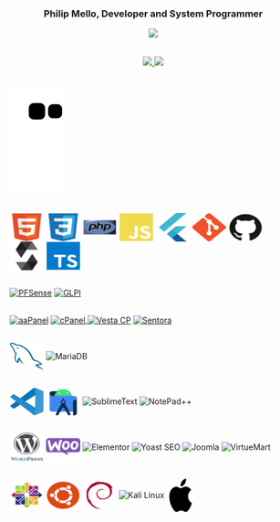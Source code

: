 ### <p align="center">Philip Mello, Developer and System Programmer</p>

<div align="center">
   <a href="https://www.linkedin.com/in/philipmello" target="_blank"><img src="https://img.shields.io/badge/-LinkedIn-%230077B5?style=for-the-badge&logo=linkedin&logoColor=white" target="_blank"></a> 
</div>

##

<div align="center">
  <a href="https://github.com/philipmello">
  <img height="180em" src="https://github-readme-stats.vercel.app/api?username=philipmello&show_icons=true&theme=tokyonight&include_all_commits=true&count_private=true"/>
  <img height="180em" src="https://github-readme-stats.vercel.app/api/top-langs/?username=philipmello&layout=compact&langs_count=7&theme=tokyonight"/></a>
</div>

##
![Snake animation](https://github.com/philipmello/philipmello/blob/output/github-contribution-grid-snake.svg)

<div style="display: inline_block"><br>
  <img align="center" alt="HTML" height="50" width="60" src="https://raw.githubusercontent.com/devicons/devicon/master/icons/html5/html5-original.svg">
  <img align="center" alt="CSS" height="50" width="60" src="https://raw.githubusercontent.com/devicons/devicon/master/icons/css3/css3-original.svg">
  <img align="center" alt="PHP" height="50" width="60" src="https://raw.githubusercontent.com/devicons/devicon/master/icons/php/php-original.svg">
  <img align="center" alt="Js" height="50" width="60" src="https://raw.githubusercontent.com/devicons/devicon/master/icons/javascript/javascript-plain.svg">
  <img align="center" alt="Flutter" height="50" width="60" src="https://raw.githubusercontent.com/devicons/devicon/master/icons/flutter/flutter-original.svg">
  <img align="center" alt="Git" height="50" width="60" src="https://raw.githubusercontent.com/devicons/devicon/master/icons/git/git-original.svg">
  <img align="center" alt="GitHub" height="50" width="60" src="https://raw.githubusercontent.com/devicons/devicon/master/icons/github/github-original.svg">
  <img align="center" alt="Solidity" height="50" width="60" src="https://raw.githubusercontent.com/devicons/devicon/master/icons/solidity/solidity-original.svg">
  <img align="center" alt="Ts" height="50" width="60" src="https://raw.githubusercontent.com/devicons/devicon/master/icons/typescript/typescript-plain.svg">
  <!--<img align="center" alt="React" height="50" width="60" src="https://raw.githubusercontent.com/devicons/devicon/master/icons/react/react-original.svg">
  <img align="center" alt="Python" height="50" width="60" src="https://raw.githubusercontent.com/devicons/devicon/master/icons/python/python-original.svg">
  <img align="center" alt="Csharp" height="50" width="60" src="https://raw.githubusercontent.com/devicons/devicon/master/icons/csharp/csharp-original.svg">-->
</div>
  
##

<div>
  <a href="https://www.pfsense.org/"><img align="center" alt="PFSense" height="40" width="120" src="https://upload.wikimedia.org/wikipedia/commons/thumb/b/b9/PfSense_logo.png/1200px-PfSense_logo.png"></a>
  <a href="https://glpi-project.org/pt-br/"><img align="center" alt="GLPI" height="40" width="120" src="https://glpi-project.org/wp-content/uploads/GLPI_Logo-color.png"></a>
</div>

##
  
<div>
  <a href="https://github.com/PhilipMello/philipmello/tree/main/aaPanel"><img align="center" alt="aaPanel" src="https://www.aapanel.com/static/images/aaPanel.png"></a>
  <a href="https://cpanel.net/"><img align="center" alt="cPanel" height="40" width="120" src="https://iconape.com/wp-content/files/qt/370760/svg/370760.svg">
  <a href="https://vestacp.com/"><img align="center" alt="Vesta CP" src="https://vestacp.com/img/vesta_logo.png"></a>
  <a href="http://www.sentora.org/"><img align="center" alt="Sentora" src="http://www.sentora.org/img/sentora_logo.png"></a>  
</div>
 
## 
  
<div>
  <img align="center" alt="MySql" height="50" width="60" src="https://raw.githubusercontent.com/devicons/devicon/master/icons/mysql/mysql-original.svg">
  <img align="center" alt="MariaDB" height="50" width="60" src="https://iconape.com/wp-content/files/el/350134/svg/350134.svg">
</div>

 ##
  
<div>
  <img align="center" alt="VSCode" height="50" width="60" src="https://raw.githubusercontent.com/devicons/devicon/master/icons/vscode/vscode-original.svg">
  <img align="center" alt="Android Studio" height="50" width="60" src="https://raw.githubusercontent.com/devicons/devicon/master/icons/androidstudio/androidstudio-original.svg">
  <img align="center" alt="SublimeText" height="50" width="60" src="https://iconape.com/wp-content/files/yy/99728/svg/sublime-text.svg">
  <img align="center" alt="NotePad++" height="50" width="60" src="https://upload.wikimedia.org/wikipedia/commons/thumb/6/69/Notepad%2B%2B_Logo.svg/512px-Notepad%2B%2B_Logo.svg.png?20210414160502">
</div>

 ##
  
 <div>
   <img align="center" alt="WordPress" height="50" width="60" src="https://raw.githubusercontent.com/devicons/devicon/master/icons/wordpress/wordpress-original.svg">
   <img align="center" alt="WooCommerce" height="50" width="60" src="https://raw.githubusercontent.com/devicons/devicon/master/icons/woocommerce/woocommerce-original.svg">
   <img align="center" alt="Elementor" height="50" width="60" src="https://iconape.com/wp-content/files/gj/11489/svg/elementor.svg">
   <img align="center" alt="Yoast SEO" height="50" width="60" src="https://iconape.com/wp-content/files/gm/11804/svg/yoast.svg">
   <img align="center" alt="Joomla" height="50" width="60" src="https://iconape.com/wp-content/files/eh/371238/svg/371238.svg">
   <img align="center" alt="VirtueMart" height="50" width="60" src="https://dev.virtuemart.net/attachments/download/3/cart_badge.png">
 </div>
 
 ## 
  
 <div>
   <img align="center" alt="CentOS" height="50" width="60" src="https://raw.githubusercontent.com/devicons/devicon/master/icons/centos/centos-original.svg">
   <img align="center" alt="Ubuntu" height="50" width="60" src="https://raw.githubusercontent.com/devicons/devicon/master/icons/ubuntu/ubuntu-plain.svg">
   <img align="center" alt="debian" height="50" width="60" src="https://raw.githubusercontent.com/devicons/devicon/master/icons/debian/debian-original.svg">
   <img align="center" alt="Kali Linux" height="60" width="50" src="https://iconape.com/wp-content/files/aa/353176/svg/353176.svg">
   <img align="center" alt="Apple" height="60" width="50" src="https://raw.githubusercontent.com/devicons/devicon/master/icons/apple/apple-original.svg">
 </div>
